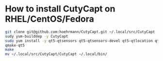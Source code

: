 
# How to install CutyCapt on RHEL/CentOS/Fedora

```bash
git clone git@github.com:hoehrmann/CutyCapt.git ~/.local/src/CutyCapt
sudy yum-builddep -y CutyCapt
sudo yum install -y qt5-qtsensors qt5-qtsensors-devel qt5-qtlocation qt5-qtlocation-devel qt5-qtwebchannel qt5-qtwebchannel-devel qt5-qtwebkit-devel qt5-qtsvg-devel
qmake-qt5
make
mv ~/.local/src/CutyCapt/CutyCapt ~/.local/bin/
```

